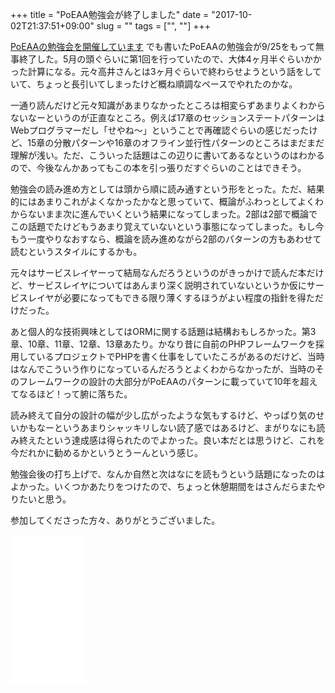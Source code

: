 +++
title = "PoEAA勉強会が終了しました"
date = "2017-10-02T21:37:51+09:00"
slug = ""
tags = ["", ""]
+++


[PoEAAの勉強会を開催しています](/posts/2017/05/30/patterns_of_enterprice_application_architecture) でも書いたPoEAAの勉強会が9/25をもって無事終了した。5月の頭ぐらいに第1回を行っていたので、大体4ヶ月半ぐらいかかった計算になる。元々高井さんとは3ヶ月ぐらいで終わらせようという話をしていて、ちょっと長引いてしまったけど概ね順調なペースでやれたのかな。

一通り読んだけど元々知識があまりなかったところは相変らずあまりよくわからないなーというのが正直なところ。例えば17章のセッションステートパターンはWebプログラマーだし「せやね～」ということで再確認ぐらいの感じだったけど、15章の分散パターンや16章のオフライン並行性パターンのところはまだまだ理解が浅い。ただ、こういった話題はこの辺りに書いてあるなというのはわかるので、今後なんかあってもこの本を引っ張りだすぐらいのことはできそう。

勉強会の読み進め方としては頭から順に読み通すという形をとった。ただ、結果的にはあまりこれがよくなかったかなと思っていて、概論がふわっとしてよくわからないまま次に進んでいくという結果になってしまった。2部は2部で概論でこの話題でたけどもうあまり覚えていないという事態になってしまった。もし今もう一度やりなおすなら、概論を読み進めながら2部のパターンの方もあわせて読むというスタイルにするかも。

元々はサービスレイヤーって結局なんだろうというのがきっかけで読んだ本だけど、サービスレイヤについてはあんまり深く説明されていないというか仮にサービスレイヤが必要になってもできる限り薄くするほうがよい程度の指針を得ただけだった。

あと個人的な技術興味としてはORMに関する話題は結構おもしろかった。第3章、10章、11章、12章、13章あたり。かなり昔に自前のPHPフレームワークを採用しているプロジェクトでPHPを書く仕事をしていたころがあるのだけど、当時はなんでこういう作りになっているんだろうとよくわからなかったが、当時のそのフレームワークの設計の大部分がPoEAAのパターンに載っていて10年を超えてなるほど！って腑に落ちた。

読み終えて自分の設計の幅が少し広がったような気もするけど、やっぱり気のせいかもなーというあまりシャッキリしない読了感ではあるけど、まがりなにも読み終えたという達成感は得られたのでよかった。良い本だとは思うけど、これを今だれかに勧めるかというとうーんという感じ。

勉強会後の打ち上げで、なんか自然と次はなにを読もうという話題になったのはよかった。いくつかあたりをつけたので、ちょっと休憩期間をはさんだらまたやりたいと思う。

参加してくださった方々、ありがとうございました。

<iframe style="width:120px;height:240px;" marginwidth="0" marginheight="0" scrolling="no" frameborder="0" src="//rcm-fe.amazon-adsystem.com/e/cm?lt1=_blank&bc1=000000&IS2=1&bg1=FFFFFF&fc1=000000&lc1=0000FF&t=ukstudio0c-22&o=9&p=8&l=as4&m=amazon&f=ifr&ref=as_ss_li_til&asins=B01B5MX2O2&linkId=728ccdc00ad077518c9228cadd85baf7"></iframe>
